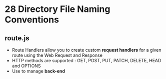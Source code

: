 # 28 Directory File Naming Conventions

## route.js
- Route Handlers allow you to create custom **request handlers** for a given route using the Web Request and Response
- HTTP methods are supported : GET, POST, PUT, PATCH, DELETE, HEAD and OPTIONS
- Use to manage **back-end**